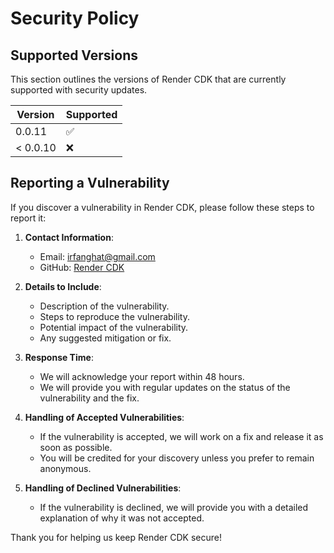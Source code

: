 # Security Policy

## Supported Versions

This section outlines the versions of Render CDK that are currently supported with security updates.

| Version | Supported          |
| ------- | ------------------ |
| 0.0.11  | :white_check_mark: |
|< 0.0.10 | :x:                |

## Reporting a Vulnerability

If you discover a vulnerability in Render CDK, please follow these steps to report it:

1. **Contact Information**:
   - Email: [irfanghat@gmail.com](mailto:irfanghat@gmail.com)
   - GitHub: [Render CDK](https://github.com/lexara-prime-ai/render-cdk)

2. **Details to Include**:
   - Description of the vulnerability.
   - Steps to reproduce the vulnerability.
   - Potential impact of the vulnerability.
   - Any suggested mitigation or fix.

3. **Response Time**:
   - We will acknowledge your report within 48 hours.
   - We will provide you with regular updates on the status of the vulnerability and the fix.

4. **Handling of Accepted Vulnerabilities**:
   - If the vulnerability is accepted, we will work on a fix and release it as soon as possible.
   - You will be credited for your discovery unless you prefer to remain anonymous.

5. **Handling of Declined Vulnerabilities**:
   - If the vulnerability is declined, we will provide you with a detailed explanation of why it was not accepted.

Thank you for helping us keep Render CDK secure!
